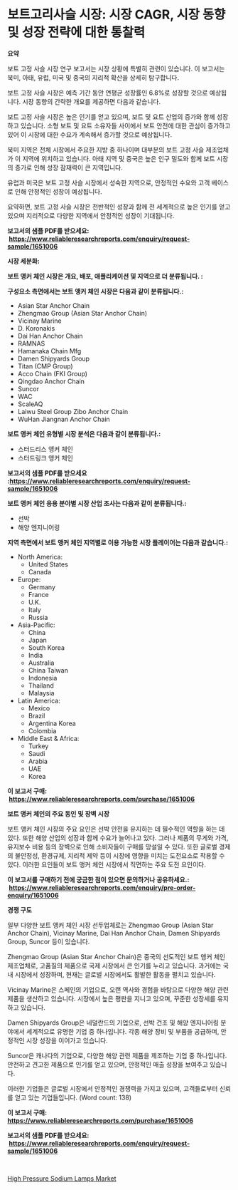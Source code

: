 <p><h1>보트고리사슬 시장: 시장 CAGR, 시장 동향 및 성장 전략에 대한 통찰력</h1></p><p><strong>요약</strong></p>
<p><p>보트 고정 사슬 시장 연구 보고서는 시장 상황에 특별히 관련이 있습니다. 이 보고서는 북미, 아태, 유럽, 미국 및 중국의 지리적 확산을 상세히 탐구합니다.</p><p>보트 고정 사슬 시장은 예측 기간 동안 연평균 성장률인 6.8%로 성장할 것으로 예상됩니다. 시장 동향의 간략한 개요를 제공하면 다음과 같습니다.</p><p>보트 고정 사슬 시장은 높은 인기를 얻고 있으며, 보트 및 요트 산업의 증가와 함께 성장하고 있습니다. 소형 보트 및 요트 소유자들 사이에서 보트 안전에 대한 관심이 증가하고 있어 이 시장에 대한 수요가 계속해서 증가할 것으로 예상됩니다.</p><p>북미 지역은 전체 시장에서 주요한 지방 중 하나이며 대부분의 보트 고정 사슬 제조업체가 이 지역에 위치하고 있습니다. 아태 지역 및 중국은 높은 인구 밀도와 함께 보트 시장의 증가로 인해 성장 잠재력이 큰 지역입니다.</p><p>유럽과 미국은 보트 고정 사슬 시장에서 성숙한 지역으로, 안정적인 수요와 고객 베이스로 인해 안정적인 성장이 예상됩니다.</p><p>요약하면, 보트 고정 사슬 시장은 전반적인 성장과 함께 전 세계적으로 높은 인기를 얻고 있으며 지리적으로 다양한 지역에서 안정적인 성장이 기대됩니다.</p></p>
<p><strong>보고서의 샘플 PDF를 받으세요: &nbsp;<a href="https://www.reliableresearchreports.com/enquiry/request-sample/1651006">https://www.reliableresearchreports.com/enquiry/request-sample/1651006</a></strong></p>
<p><strong>시장 세분화:</strong></p>
<p><strong> 보트 앵커 체인 시장은 개요, 배포, 애플리케이션 및 지역으로 더 분류됩니다. :</strong></p>
<p><strong>구성요소 측면에서는 보트 앵커 체인 시장은 다음과 같이 분류됩니다.:</strong></p>
<p><ul><li>Asian Star Anchor Chain</li><li>Zhengmao Group (Asian Star Anchor Chain)</li><li>Vicinay Marine</li><li>D. Koronakis</li><li>Dai Han Anchor Chain</li><li>RAMNAS</li><li>Hamanaka Chain Mfg</li><li>Damen Shipyards Group</li><li>Titan (CMP Group)</li><li>Acco Chain (FKI Group)</li><li>Qingdao Anchor Chain</li><li>Suncor</li><li>WAC</li><li>ScaleAQ</li><li>Laiwu Steel Group Zibo Anchor Chain</li><li>WuHan Jiangnan Anchor Chain</li></ul></p>
<p><strong> 보트 앵커 체인 유형별 시장 분석은 다음과 같이 분류됩니다.:</strong></p>
<p><ul><li>스터드리스 앵커 체인</li><li>스터드링크 앵커 체인</li></ul></p>
<p><strong>보고서의 샘플 PDF를 받으세요 :<a href="https://www.reliableresearchreports.com/enquiry/request-sample/1651006">https://www.reliableresearchreports.com/enquiry/request-sample/1651006</a></strong></p>
<p><strong> 보트 앵커 체인 응용 분야별 시장 산업 조사는 다음과 같이 분류됩니다.:</strong></p>
<p><ul><li>선박</li><li>해양 엔지니어링</li></ul></p>
<p><strong>지역 측면에서 보트 앵커 체인 지역별로 이용 가능한 시장 플레이어는 다음과 같습니다.:</strong></p>
<p><ul>
    <li>
        North America:
        <ul>
            <li>United States</li>
            <li>Canada</li>
        </ul>
    </li>
    <li>
        Europe:
        <ul>
            <li>Germany</li>
            <li>France</li>
            <li>U.K.</li>
            <li>Italy</li>
            <li>Russia</li>
        </ul>
    </li>
    <li>
        Asia-Pacific:
        <ul>
            <li>China</li>
            <li>Japan</li>
            <li>South Korea</li>
            <li>India</li>
            <li>Australia</li>
            <li>China Taiwan</li>
            <li>Indonesia</li>
            <li>Thailand</li>
            <li>Malaysia</li>
        </ul>
    </li>
    <li>
        Latin America:
        <ul>
            <li>Mexico</li>
            <li>Brazil</li>
            <li>Argentina Korea</li>
            <li>Colombia</li>
        </ul>
    </li>
    <li>
        Middle East & Africa:
        <ul>
            <li>Turkey</li>
            <li>Saudi</li>
            <li>Arabia</li>
            <li>UAE</li>
            <li>Korea</li>
        </ul>
    </li>
    </ul></p>
<p><strong>이 보고서 구매: &nbsp;<a href="https://www.reliableresearchreports.com/purchase/1651006">https://www.reliableresearchreports.com/purchase/1651006</a></strong></p>
<p><strong>보트 앵커 체인의 주요 동인 및 장벽 시장</strong></p>
<p><p>보트 앵커 체인 시장의 주요 요인은 선박 안전을 유지하는 데 필수적인 역할을 하는 데 있다. 또한 해양 산업의 성장과 함께 수요가 늘어나고 있다. 그러나 제품의 무게와 가격, 유지보수 비용 등의 장벽으로 인해 소비자들이 구매를 망설일 수 있다. 또한 글로벌 경제의 불안정성, 환경규제, 지리적 제약 등이 시장에 영향을 미치는 도전요소로 작용할 수 있다. 이러한 요인들이 보트 앵커 체인 시장에서 직면하는 주요 도전 요인이다.</p></p>
<p><strong>이 보고서를 구매하기 전에 궁금한 점이 있으면 문의하거나 공유하세요.: &nbsp;<a href="https://www.reliableresearchreports.com/enquiry/pre-order-enquiry/1651006">https://www.reliableresearchreports.com/enquiry/pre-order-enquiry/1651006</a></strong></p>
<p><strong>경쟁 구도</strong></p>
<p><p>일부 다양한 보트 앵커 체인 시장 선두업체로는 Zhengmao Group (Asian Star Anchor Chain), Vicinay Marine, Dai Han Anchor Chain, Damen Shipyards Group, Suncor 등이 있습니다. </p><p>Zhengmao Group (Asian Star Anchor Chain)은 중국의 선도적인 보트 앵커 체인 제조업체로, 고품질의 제품으로 국제 시장에서 큰 인기를 누리고 있습니다. 과거에는 국내 시장에서 성장하며, 현재는 글로벌 시장에서도 활발한 활동을 펼치고 있습니다. </p><p>Vicinay Marine은 스페인의 기업으로, 오랜 역사와 경험을 바탕으로 다양한 해양 관련 제품을 생산하고 있습니다. 시장에서 높은 평판을 지니고 있으며, 꾸준한 성장세를 유지하고 있습니다. </p><p>Damen Shipyards Group은 네덜란드의 기업으로, 선박 건조 및 해양 엔지니어링 분야에서 세계적으로 유명한 기업 중 하나입니다. 각종 해양 장비 및 부품을 공급하며, 안정적인 시장 성장을 이어가고 있습니다. </p><p>Suncor은 캐나다의 기업으로, 다양한 해양 관련 제품을 제조하는 기업 중 하나입니다. 안전하고 견고한 제품으로 인기를 얻고 있으며, 안정적인 매출 성장을 보여주고 있습니다. </p><p>이러한 기업들은 글로벌 시장에서 안정적인 경쟁력을 가지고 있으며, 고객들로부터 신뢰를 얻고 있는 기업들입니다. (Word count: 138)</p></p>
<p><strong>이 보고서 구매: &nbsp; <a href="https://www.reliableresearchreports.com/purchase/1651006">https://www.reliableresearchreports.com/purchase/1651006</a></strong></p>
<p><strong>보고서의 샘플 PDF를 받으세요: &nbsp;<a href="https://www.reliableresearchreports.com/enquiry/request-sample/1651006">https://www.reliableresearchreports.com/enquiry/request-sample/1651006</a></strong><strong></strong></p>
<p>&nbsp;</p>
<p><p><a href="https://github.com/RichRobinson5/Market-Research-Report-List-4/blob/main/high-pressure-sodium-lamps-market.md">High Pressure Sodium Lamps Market</a></p></p>